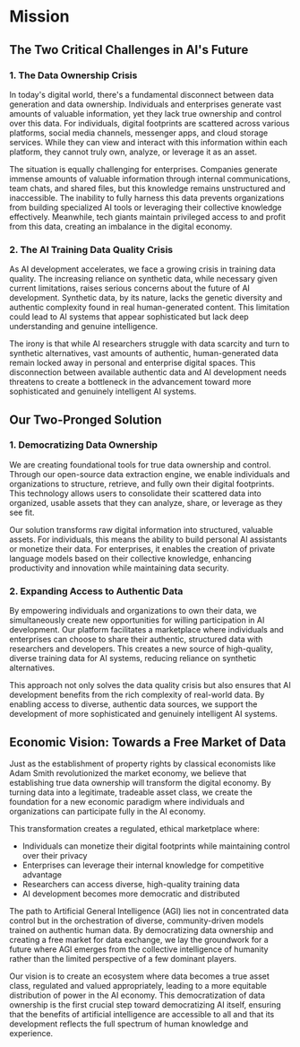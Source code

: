 # Mission

## The Two Critical Challenges in AI's Future

### 1. The Data Ownership Crisis

In today's digital world, there's a fundamental disconnect between data generation and data ownership. Individuals and enterprises generate vast amounts of valuable information, yet they lack true ownership and control over this data. For individuals, digital footprints are scattered across various platforms, social media channels, messenger apps, and cloud storage services. While they can view and interact with this information within each platform, they cannot truly own, analyze, or leverage it as an asset.

The situation is equally challenging for enterprises. Companies generate immense amounts of valuable information through internal communications, team chats, and shared files, but this knowledge remains unstructured and inaccessible. The inability to fully harness this data prevents organizations from building specialized AI tools or leveraging their collective knowledge effectively. Meanwhile, tech giants maintain privileged access to and profit from this data, creating an imbalance in the digital economy.

### 2. The AI Training Data Quality Crisis

As AI development accelerates, we face a growing crisis in training data quality. The increasing reliance on synthetic data, while necessary given current limitations, raises serious concerns about the future of AI development. Synthetic data, by its nature, lacks the genetic diversity and authentic complexity found in real human-generated content. This limitation could lead to AI systems that appear sophisticated but lack deep understanding and genuine intelligence.

The irony is that while AI researchers struggle with data scarcity and turn to synthetic alternatives, vast amounts of authentic, human-generated data remain locked away in personal and enterprise digital spaces. This disconnection between available authentic data and AI development needs threatens to create a bottleneck in the advancement toward more sophisticated and genuinely intelligent AI systems.

## Our Two-Pronged Solution

### 1. Democratizing Data Ownership

We are creating foundational tools for true data ownership and control. Through our open-source data extraction engine, we enable individuals and organizations to structure, retrieve, and fully own their digital footprints. This technology allows users to consolidate their scattered data into organized, usable assets that they can analyze, share, or leverage as they see fit.

Our solution transforms raw digital information into structured, valuable assets. For individuals, this means the ability to build personal AI assistants or monetize their data. For enterprises, it enables the creation of private language models based on their collective knowledge, enhancing productivity and innovation while maintaining data security.

### 2. Expanding Access to Authentic Data

By empowering individuals and organizations to own their data, we simultaneously create new opportunities for willing participation in AI development. Our platform facilitates a marketplace where individuals and enterprises can choose to share their authentic, structured data with researchers and developers. This creates a new source of high-quality, diverse training data for AI systems, reducing reliance on synthetic alternatives.

This approach not only solves the data quality crisis but also ensures that AI development benefits from the rich complexity of real-world data. By enabling access to diverse, authentic data sources, we support the development of more sophisticated and genuinely intelligent AI systems.

## Economic Vision: Towards a Free Market of Data

Just as the establishment of property rights by classical economists like Adam Smith revolutionized the market economy, we believe that establishing true data ownership will transform the digital economy. By turning data into a legitimate, tradeable asset class, we create the foundation for a new economic paradigm where individuals and organizations can participate fully in the AI economy.

This transformation creates a regulated, ethical marketplace where:
- Individuals can monetize their digital footprints while maintaining control over their privacy
- Enterprises can leverage their internal knowledge for competitive advantage
- Researchers can access diverse, high-quality training data
- AI development becomes more democratic and distributed

The path to Artificial General Intelligence (AGI) lies not in concentrated data control but in the orchestration of diverse, community-driven models trained on authentic human data. By democratizing data ownership and creating a free market for data exchange, we lay the groundwork for a future where AGI emerges from the collective intelligence of humanity rather than the limited perspective of a few dominant players.

Our vision is to create an ecosystem where data becomes a true asset class, regulated and valued appropriately, leading to a more equitable distribution of power in the AI economy. This democratization of data ownership is the first crucial step toward democratizing AI itself, ensuring that the benefits of artificial intelligence are accessible to all and that its development reflects the full spectrum of human knowledge and experience.
